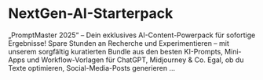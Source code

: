 # NextGen-AI-Starterpack
„PromptMaster 2025“ – Dein exklusives AI-Content-Powerpack für sofortige Ergebnisse!  Spare Stunden an Recherche und Experimentieren – mit unserem sorgfältig kuratierten Bundle aus den besten KI-Prompts, Mini-Apps und Workflow-Vorlagen für ChatGPT, Midjourney &amp; Co.  Egal, ob du Texte optimieren, Social-Media-Posts generieren ...
